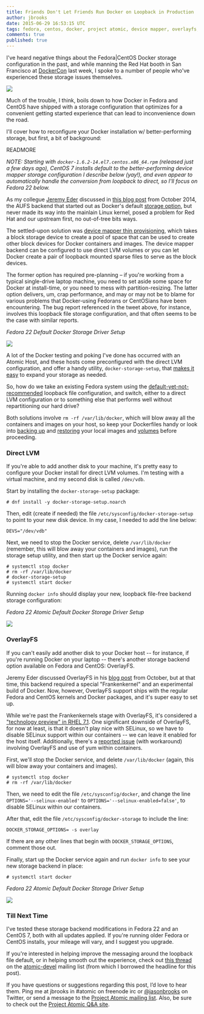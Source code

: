 ```yaml
---
title: Friends Don't Let Friends Run Docker on Loopback in Production
author: jbrooks
date: 2015-06-29 16:53:15 UTC
tags: fedora, centos, docker, project atomic, device mapper, overlayfs, selinux
comments: true
published: true
---
```


I've heard negative things about the Fedora\|CentOS Docker storage configuration in the past, and while manning the Red Hat booth in San Francisco at [DockerCon](http://www.dockercon.com/) last week, I spoke to a number of people who've experienced these storage issues themselves.

[![](images/banned-dm.png)](https://twitter.com/codinghorror/status/604096348682485760)

Much of the trouble, I think, boils down to how Docker in Fedora and CentOS have shipped with a storage configuration that optimizes for a convenient getting started experience that can lead to inconvenience down the road. 

I'll cover how to reconfigure your Docker installation w/ better-performing storage, but first, a bit of background:

READMORE

_NOTE: Starting with `docker-1.6.2-14.el7.centos.x86_64.rpm` (released just a few days ago), CentOS 7 installs default to the better-performing device mapper storage configuration I describe below (yay!), and even appear to automatically handle the conversion from loopback to direct, so I'll focus on Fedora 22 below._

As my collegue [Jeremy Eder](https://twitter.com/jeremyeder) discussed in [this blog post](http://developerblog.redhat.com/2014/09/30/overview-storage-scalability-docker/) from October 2014, the AUFS backend that started out as Docker's default [storage option](http://jpetazzo.github.io/assets/2015-03-03-not-so-deep-dive-into-docker-storage-drivers.html), but never made its way into the mainlain Linux kernel, posed a problem for Red Hat and our upstream first, no out-of-tree bits ways.

The settled-upon solution was [device mapper thin provisioning](https://github.com/docker/docker/blob/master/daemon/graphdriver/devmapper/README.md), which takes a block storage device to create a pool of space that can be used to create other block devices for Docker containers and images. The device mapper backend can be configured to use direct LVM volumes or you can let Docker create a pair of loopback mounted sparse files to serve as the block devices. 

The former option has required pre-planning – if you're working from a typical single-drive laptop machine, you need to set aside some space for Docker at install-time, or you need to mess with partition-resizing. The latter option delivers, um, crap performance, and may or may not be to blame for various problems that Docker-using Fedorans or CentOSians have been encountering. The bug report referenced in the tweet above, for instance, involves this loopback file storage configuration, and that often seems to be the case with similar reports.

 _Fedora 22 Default Docker Storage Driver Setup_
 
![](images/docker-info-loop.png)
 
A lot of the Docker testing and poking I've done has occurred with an Atomic Host, and these hosts come preconfigured with the direct LVM configuration, and offer a handy utility, `docker-storage-setup`, that [makes it easy](http://www.projectatomic.io/docs/docker-storage-recommendation/) to expand your storage as needed.

So, how do we take an existing Fedora system using the [default-yet-not-recommended](https://lists.projectatomic.io/projectatomic-archives/atomic-devel/2015-April/msg00033.html) loopback file configuration, and switch, either to a direct LVM configuration or to something else that performs well without repartitioning our hard drive?

Both solutions involve `rm -rf /var/lib/docker`, which will blow away all the containers and images on your host, so keep your Dockerfiles handy or look into [backing up](https://docs.docker.com/reference/commandline/export/) and [restoring](https://docs.docker.com/reference/commandline/import/) your local images and [volumes](https://docs.docker.com/userguide/dockervolumes/#backup-restore-or-migrate-data-volumes) before proceeding.

### Direct LVM

If you're able to add another disk to your machine, it's pretty easy to configure your Docker install for direct LVM volumes. I'm testing with a virtual machine, and my second disk is called `/dev/vdb`.

Start by installing the `docker-storage-setup` package:

````
# dnf install -y docker-storage-setup.noarch
````
Then, edit (create if needed) the file `/etc/sysconfig/docker-storage-setup` to point to your new disk device. In my case, I needed to add the line below:

````
DEVS="/dev/vdb"
````

Next, we need to stop the Docker service, delete `/var/lib/docker` (remember, this will blow away your containers and images), run the storage setup utility, and then start up the Docker service again:

````
# systemctl stop docker
# rm -rf /var/lib/docker
# docker-storage-setup
# systemctl start docker
````

Running `docker info` should display your new, loopback file-free backend storage configuration:

_Fedora 22 Atomic Default Docker Storage Driver Setup_

![](images/docker-info-direct.png)

### OverlayFS

If you can't easily add another disk to your Docker host -- for instance, if you're running Docker on your laptop -- there's another storage backend option available on Fedora and CentOS: OverlayFS. 

Jeremy Eder discussed OverlayFS in his [blog post](http://developerblog.redhat.com/2014/09/30/overview-storage-scalability-docker/) from October, but at that time, this backend required a special "Frankenkernel" and an experimental build of Docker. Now, however, OverlayFS support ships with the regular Fedora and CentOS kernels and Docker packages, and it's super easy to set up.

While we're past the Frankenkernels stage with OverlayFS, it's considered a ["technology preview" in RHEL 7.1](https://access.redhat.com/documentation/en-US/Red_Hat_Enterprise_Linux/7/html/7.1_Release_Notes/chap-Red_Hat_Enterprise_Linux-7.1_Release_Notes-File_Systems.html). One significant downside of OverlayFS, for now at least, is that it doesn't play nice with SELinux, so we have to disable SELinux support within our containers -- we can leave it enabled for the host itself. Additionally, there's a [reported issue](https://bugzilla.redhat.com/show_bug.cgi?id=1213602) (with workaround) involving OverlayFS and use of yum within containers.  

First, we'll stop the Docker service, and delete `/var/lib/docker` (again, this will blow away your containers and images).

````
# systemctl stop docker
# rm -rf /var/lib/docker
````

Then, we need to edit the file `/etc/sysconfig/docker`, and change the line `OPTIONS='--selinux-enabled'` to `OPTIONS='--selinux-enabled=false'`, to disable SELinux within our containers.

After that, edit the file `/etc/sysconfig/docker-storage` to include the line:

````
DOCKER_STORAGE_OPTIONS= -s overlay
````

If there are any other lines that begin with `DOCKER_STORAGE_OPTIONS`, comment those out.

Finally, start up the Docker service again and run `docker info` to see your new storage backend in place:

````
# systemctl start docker
````

_Fedora 22 Atomic Default Docker Storage Driver Setup_

![](images/docker-info-overlay.png)

### Till Next Time

I've tested these storage backend modifications in Fedora 22 and an CentOS 7, both with all updates applied. If you're running older Fedora or CentOS installs, your mileage will vary, and I suggest you upgrade.

If you're interested in helping improve the messaging around the loopback file default, or in helping smooth out the experience, check out [this thread](https://lists.projectatomic.io/projectatomic-archives/atomic-devel/2015-April/msg00033.html) on the [atomic-devel](https://lists.projectatomic.io/mailman/listinfo/atomic-devel) mailing list (from which I borrowed the headline for this post).

If you have questions or suggestions regarding this post, I’d love to hear them. Ping me at jbrooks in #atomic on freenode irc or [@jasonbrooks](https://twitter.com/jasonbrooks) on Twitter, or send a message to the [Project Atomic mailing list](https://lists.projectatomic.io/mailman/listinfo/atomic-devel). Also, be sure to check out the [Project Atomic Q&A site](http://ask.projectatomic.io/en/questions/).